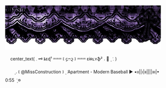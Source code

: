 ![image alt](https://github.com/Mequott/Mequott/blob/7ee0a23afa0af92c68d998f4696542dff3ace9a1/Untitled1812_20250930214404.png) 

ㅤ                        center_text(  𓈒    🗝    ȶɛɖ¹ ⏔⏔⏔ ꒰ ᧔ෆ᧓ ꒱ ⏔⏔⏔ ɛɨʀʟʏֆ²    𝅄     🪻     ۪   ݁   𓈒 ) 


ㅤㅤ ۪      𝅄     ꒰  @MissConstruction  ꒱    ۪   ݁  Apartment - Modern Baseball ▶︎ •၊၊||၊|။||||။‌‌‌‌‌၊|• 0:55    ݁   ۪    ꥟ 
